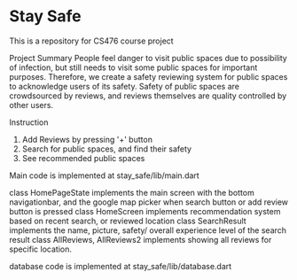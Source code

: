 # Stay Safe
This is a repository for CS476 course project

Project Summary
People feel danger to visit public spaces due to possibility of infection, but still needs to visit some public spaces for important purposes. Therefore, we create a safety reviewing system for public spaces to acknowledge users of its safety. Safety of public spaces are crowdsourced by reviews, and reviews themselves are quality controlled by other users.

Instruction
1. Add Reviews by pressing '+' button
2. Search for public spaces, and find their safety
3. See recommended public spaces


Main code is implemented at stay_safe/lib/main.dart

class HomePageState implements the main screen with the bottom navigationbar, and the google map picker when search button or add review button is pressed
class HomeScreen implements recommendation system based on recent search, or reviewed location
class SearchResult implements the name, picture, safety/ overall experience level of the search result
class AllReviews, AllReviews2 implements showing all reviews for specific location.

database code is implemented at stay_safe/lib/database.dart
